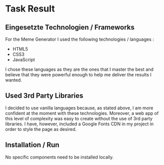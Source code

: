 # Task Result

## Eingesetzte Technologien / Frameworks

For the Meme Generator I used the following technologies / languages :

- HTML5
- CSS3
- JavaScript 

I chose these languages as they are the ones that I master the best and believe that they were powerful enough to help me deliver the results I wanted.

## Used 3rd Party Libraries

I decided to use vanilla languages because, as stated above, I am more confident at the moment with these technologies.
Moreover, a web app of this level of complexity was easy to create without the use of 3rd party libraries.
I have, however, included a Google Fonts CDN in my project in order to style the page as desired.

## Installation / Run


No specific components need to be installed locally.
